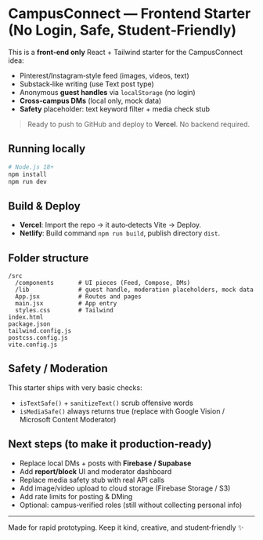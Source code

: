 # CampusConnect — Frontend Starter (No Login, Safe, Student‑Friendly)

This is a **front‑end only** React + Tailwind starter for the CampusConnect idea:
- Pinterest/Instagram‑style feed (images, videos, text)
- Substack‑like writing (use Text post type)
- Anonymous **guest handles** via `localStorage` (no login)
- **Cross‑campus DMs** (local only, mock data)
- **Safety** placeholder: text keyword filter + media check stub

> Ready to push to GitHub and deploy to **Vercel**. No backend required.

## Running locally

```bash
# Node.js 18+
npm install
npm run dev
```

## Build & Deploy
- **Vercel**: Import the repo → it auto‑detects Vite → Deploy.
- **Netlify**: Build command `npm run build`, publish directory `dist`.

## Folder structure
```
/src
  /components       # UI pieces (Feed, Compose, DMs)
  /lib              # guest handle, moderation placeholders, mock data
  App.jsx           # Routes and pages
  main.jsx          # App entry
  styles.css        # Tailwind
index.html
package.json
tailwind.config.js
postcss.config.js
vite.config.js
```

## Safety / Moderation
This starter ships with very basic checks:
- `isTextSafe()` + `sanitizeText()` scrub offensive words
- `isMediaSafe()` always returns true (replace with Google Vision / Microsoft Content Moderator)

## Next steps (to make it production‑ready)
- Replace local DMs + posts with **Firebase / Supabase**
- Add **report/block** UI and moderator dashboard
- Replace media safety stub with real API calls
- Add image/video upload to cloud storage (Firebase Storage / S3)
- Add rate limits for posting & DMing
- Optional: campus‑verified roles (still without collecting personal info)

---

Made for rapid prototyping. Keep it kind, creative, and student‑friendly ✨
